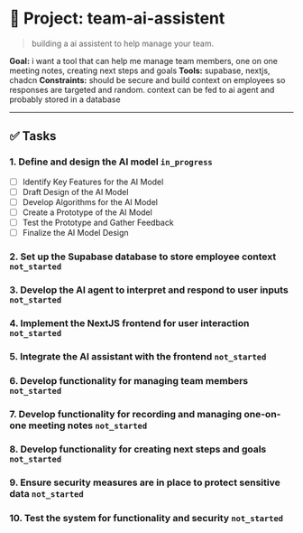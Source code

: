 # 📁 Project: team-ai-assistent
> building a ai assistent to help manage your team.

**Goal:** i want a tool that can help me manage team members, one on one meeting notes, creating next steps and goals
**Tools:** supabase, nextjs, chadcn
**Constraints:** should be secure and build context on employees so responses are targeted and random. context can be fed to ai agent and probably stored in a database

---

## ✅ Tasks
### 1. Define and design the AI model `in_progress`
- [ ] Identify Key Features for the AI Model
- [ ] Draft Design of the AI Model
- [ ] Develop Algorithms for the AI Model
- [ ] Create a Prototype of the AI Model
- [ ] Test the Prototype and Gather Feedback
- [ ] Finalize the AI Model Design

### 2. Set up the Supabase database to store employee context `not_started`

### 3. Develop the AI agent to interpret and respond to user inputs `not_started`

### 4. Implement the NextJS frontend for user interaction `not_started`

### 5. Integrate the AI assistant with the frontend `not_started`

### 6. Develop functionality for managing team members `not_started`

### 7. Develop functionality for recording and managing one-on-one meeting notes `not_started`

### 8. Develop functionality for creating next steps and goals `not_started`

### 9. Ensure security measures are in place to protect sensitive data `not_started`

### 10. Test the system for functionality and security `not_started`
